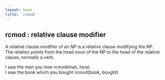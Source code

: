 ```yaml
---
layout: base
title: 'rcmod'
---
```


## rcmod : relative clause modifier

A relative clause modifier of an NP is a relative clause modifying the
NP.  The relation points from the head noun of the NP to the head of
the relative clause, normally a verb.

<div class="sd-parse">
I saw the man you love
rcmod(man, love)
</div>

<div class="sd-parse">
I saw the book which you bought
rcmod(book, bought)
</div>
